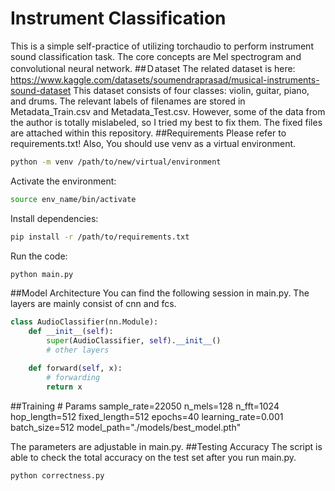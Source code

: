 # Instrument Classification
This is a simple self-practice of utilizing torchaudio to perform instrument sound classification task. The core concepts are Mel spectrogram and convolutional neural network.
##Ｄataset
The related dataset is here: 
https://www.kaggle.com/datasets/soumendraprasad/musical-instruments-sound-dataset
This dataset consists of four classes: violin, guitar, piano, and drums. The relevant labels of filenames are stored in Metadata_Train.csv and Metadata_Test.csv. However, some of the data from the author is totally mislabeled, so I tried my best to fix them. The fixed files are attached within this repository.
##Requirements
Please refer to requirements.txt! Also, You should use venv as a virtual environment.
```bash
python -m venv /path/to/new/virtual/environment
```
Activate the environment:
```bash
source env_name/bin/activate
```
Install dependencies:
```bash
pip install -r /path/to/requirements.txt
```
Run the code:
```bash
python main.py
```
##Model Architecture
You can find the following session in main.py. The layers are mainly consist of cnn and fcs.
```python
class AudioClassifier(nn.Module):
    def __init__(self):
        super(AudioClassifier, self).__init__()
        # other layers

    def forward(self, x):
        # forwarding
        return x
```
##Training
    # Params
    sample_rate=22050
    n_mels=128
    n_fft=1024
    hop_length=512
    fixed_length=512
    epochs=40
    learning_rate=0.001
    batch_size=512
    model_path="./models/best_model.pth"
	
The parameters are adjustable in main.py.
##Testing Accuracy
The script is able to check the total accuracy on the test set after you run main.py.
```bash
python correctness.py
```